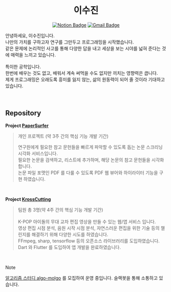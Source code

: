 
<div align=center>

# 이수진 

[![Notion Badge](https://img.shields.io/badge/Notion-FFC733?style=for-the-badge&logo=Notion&logoColor=black&link=https://zzinlee.notion.site/zzinLee-a2ea10dea2524c739b322993f56cde7d?pvs=4)](https://zzinlee.notion.site/zzinLee-a2ea10dea2524c739b322993f56cde7d?pvs=4)
[![Gmail Badge](https://img.shields.io/badge/Gmail-33A852?style=for-the-badge&logo=Gmail&link=mailto:sujin951017@gmail.com)](mailto:sujin951017@gmail.com)

</div>

안녕하세요, 이수진입니다. <br>
나만의 가치를 구하고자 연구를 그만두고 프로그래밍을 시작했습니다. <br>
같은 문제에 논리적인 사고를 통해 다양한 답을 내고 세상을 보는 시야를 넓혀 준다는 것에 매력을 느끼고 있습니다. <br>
<br>
특이한 공학입니다. <br>
한번에 배우는 것도 없고, 배워서 계속 써먹을 수도 없지만 끼치는 영향력은 큽니다. <br>
제게 프로그래밍은 오래도록 흥미를 잃지 않는, 삶의 원동력이 되어 줄 것이라 기대하고 있습니다. <br><br>
<br>

## Repository

**Project [PaperSurfer](https://github.com/zzinLee/paperSurfer)**

> 개인 프로젝트 (약 3주 간의 핵심 기능 개발 기간)<br>
>
> 연구원에게 필요한 참고 문헌들을 빠르게 파악할 수 있도록 돕는 논문 스크리닝 시각화 서비스입니다. <br>
> 필요한 논문을 검색하고, 리스트에 추가하며, 해당 논문의 참고 문헌들을 시각화 합니다. <br>
> 논문 파일 포맷인 PDF 를 다룰 수 있도록 PDF 웹 뷰어와 하이라이터 기능을 구현 하였습니다. <br>
>

<br>

**Project [KrossCutting](https://github.com/KrossCutting/KrossCutting-client)**

> 팀원 총 3명(약 4주 간의 핵심 기능 개발 기간) <br>
> <br>
> K-POP 아이돌의 무대 교차 편집 영상을 만들 수 있는 웹/앱 서비스 입니다. <br>
> 영상 편집 시점 분석, 음원 시작 시점 분석, 자연스러운 편집을 위한 기술 등의 챌린지를 해결하기 위해 다양한 시도를 하였습니다. <br>
> FFmpeg, sharp, tensorflow 등의 오픈소스 라이브러리를 도입하였습니다. <br>
> Dart 와 Flutter 를 도입하여 앱 개발을 완료하였습니다. <br>

</br>

> [!NOTE]
> [알고리즘 스터디 algo-molgo](https://github.com/Algo-Molgo/algo_molgo_study) 를 모집하여 운영 중입니다. 슬랙봇을 통해 소통하고 있습니다.

<!-- ## Interest

<img src="https://img.shields.io/badge/javaScript-%23F7DF1E?style=flat&logo=Javascript&logoColor=black">
<img src="https://img.shields.io/badge/HTML5-%23E34F26?style=flat&logo=html5&logoColor=white">
<img src="https://img.shields.io/badge/CSS-%231572B6?style=flat&logo=css3&logoColor=white">
</br>
<img src="https://img.shields.io/badge/React-%2361DAFB?style=flat&logo=React&logoColor=black">
<img src="https://img.shields.io/badge/React%20Router-%23CA4245?style=flat&logo=ReactRouter&logoColor=white">
<img src="https://img.shields.io/badge/Redux-%23764ABC?style=flat&logo=Redux&logoColor=white">
<img src="https://img.shields.io/badge/zustand-532238">
</br>
<img src="https://img.shields.io/badge/Node.js-%23339933?style=flat&logo=Node.js&logoColor=white">
<img src="https://img.shields.io/badge/Express-%23000000?style=flat&logo=Express&logoColor=white">
<img src="https://img.shields.io/badge/MongoDB-%2347A248?style=flat&logo=MongoDB&logoColor=white">
<img src="https://img.shields.io/badge/Mongoose-%23880000?style=flat&logo=Mongoose&logoColor=white">
</br>
<img src="https://img.shields.io/badge/Styled%20Components-%23DB7093?style=flat&logo=styled-components&logoColor=white">
<img src="https://img.shields.io/badge/tailwind-%2306B6D4?style=flat&logo=tailwindcss&logoColor=white">
-->



